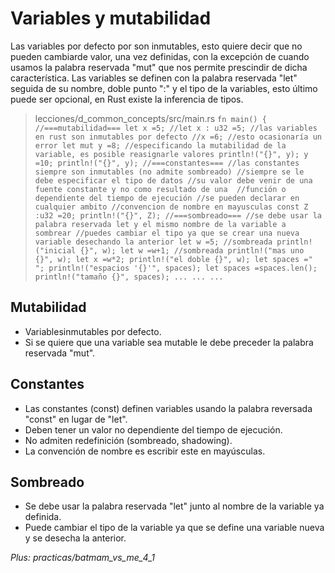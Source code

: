 # Variables y mutabilidad
Las variables por defecto por son inmutables, esto quiere decir que no pueden cambiarde valor, una vez definidas, con la excepción de cuando usamos la palabra reservada "mut" que nos permite prescindir de dicha característica. Las variables se definen con la palabra reservada "let" seguida de su nombre, doble punto ":" y el tipo de la variables, esto último puede ser opcional, en Rust existe la inferencia de tipos.
> lecciones/d_common_concepts/src/main.rs
`
fn main() {
    //===mutabilidad===
    let x =5; //let x : u32 =5;
    //las variables en rust son inmutables por defecto
    //x =6; //esto ocasionaría un error
    let mut y =8; //especificando la mutabilidad de la variable, es posible reasignarle valores
    println!("{}", y);
    y =10;
    println!("{}", y);
    //===constantes===
    //las constantes siempre son inmutables (no admite sombreado)
    //siempre se le debe especificar el tipo de datos
    //su valor debe venir de una fuente constante y no como resultado de una 
    //función o dependiente del tiempo de ejecución
    //se pueden declarar en cualquier ambito
    //convencion de nombre en mayusculas
    const Z :u32 =20;
    println!("{}", Z);
    //===sombreado===
    //se debe usar la palabra reservada let y el mismo nombre de la variable a sombrear
    //puedes cambiar el tipo ya que se crear una nueva variable desechando la anterior
    let w =5; //sombreada
    println!("inicial {}", w);
    let w =w+1; //sombreada
    println!("mas uno {}", w);
    let x =w*2;
    println!("el doble {}", w);
    let spaces ="   ";
    println!("espacios '{}'", spaces);
    let spaces =spaces.len();
    println!("tamaño {}", spaces);
    ...
    ...
    ...
`  
## Mutabilidad  
- Variablesinmutables por defecto.
- Si se quiere que una variable sea mutable le debe preceder la palabra reservada "mut".  
## Constantes  
- Las constantes (const) definen variables usando la palabra reversada "const" en lugar de "let".  
- Deben tener un valor no dependiente del tiempo de ejecución.  
- No admiten redefinición (sombreado, shadowing).  
- La convención de nombre es escribir este en mayúsculas.  
## Sombreado  
- Se debe usar la palabra reservada "let" junto al nombre de la variable ya definida.
- Puede cambiar el tipo de la variable ya que se define una variable nueva y se desecha la anterior.

*Plus: practicas/batmam_vs_me_4_1*